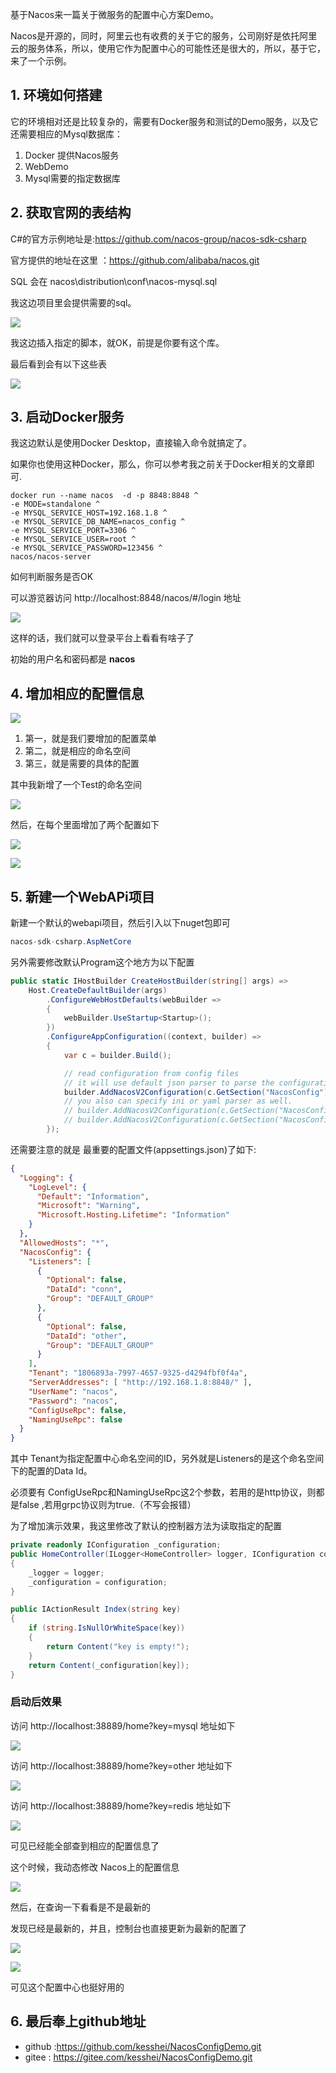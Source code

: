 基于Nacos来一篇关于微服务的配置中心方案Demo。

Nacos是开源的，同时，阿里云也有收费的关于它的服务，公司刚好是依托阿里云的服务体系，所以，使用它作为配置中心的可能性还是很大的，所以，基于它，来了一个示例。

## 1. 环境如何搭建

它的环境相对还是比较复杂的，需要有Docker服务和测试的Demo服务，以及它还需要相应的Mysql数据库：

 1. Docker 提供Nacos服务
 2. WebDemo
 3. Mysql需要的指定数据库

## 2. 获取官网的表结构
C#的官方示例地址是:https://github.com/nacos-group/nacos-sdk-csharp

官方提供的地址在这里 ：https://github.com/alibaba/nacos.git

SQL 会在 nacos\distribution\conf\nacos-mysql.sql 

我这边项目里会提供需要的sql。

![](https://lequ.co/2022/05/4601.png)

我这边插入指定的脚本，就OK，前提是你要有这个库。

最后看到会有以下这些表

![](https://lequ.co/2022/05/4602.png)


## 3. 启动Docker服务

我这边默认是使用Docker Desktop，直接输入命令就搞定了。

如果你也使用这种Docker，那么，你可以参考我之前关于Docker相关的文章即可.

```shell
docker run --name nacos  -d -p 8848:8848 ^
-e MODE=standalone ^
-e MYSQL_SERVICE_HOST=192.168.1.8 ^
-e MYSQL_SERVICE_DB_NAME=nacos_config ^
-e MYSQL_SERVICE_PORT=3306 ^
-e MYSQL_SERVICE_USER=root ^
-e MYSQL_SERVICE_PASSWORD=123456 ^
nacos/nacos-server
```

如何判断服务是否OK

可以游览器访问   http://localhost:8848/nacos/#/login 地址

![](https://lequ.co/2022/05/4603.png)

这样的话，我们就可以登录平台上看看有啥子了

初始的用户名和密码都是 **nacos**

## 4. 增加相应的配置信息

![](https://lequ.co/2022/05/4604.png)

 1. 第一，就是我们要增加的配置菜单
 2. 第二，就是相应的命名空间
 3. 第三，就是需要的具体的配置

其中我新增了一个Test的命名空间

![](https://lequ.co/2022/05/4605.png)

然后，在每个里面增加了两个配置如下

![](https://lequ.co/2022/05/4606.png)

![](https://lequ.co/2022/05/4607.png)

## 5. 新建一个WebAPi项目

新建一个默认的webapi项目，然后引入以下nuget包即可

```csharp
nacos-sdk-csharp.AspNetCore
```

另外需要修改默认Program这个地方为以下配置

```csharp
public static IHostBuilder CreateHostBuilder(string[] args) =>
    Host.CreateDefaultBuilder(args)
        .ConfigureWebHostDefaults(webBuilder =>
        {
            webBuilder.UseStartup<Startup>();
        })
        .ConfigureAppConfiguration((context, builder) =>
        {
            var c = builder.Build();

            // read configuration from config files
            // it will use default json parser to parse the configuration store in nacos server.
            builder.AddNacosV2Configuration(c.GetSection("NacosConfig"));
            // you also can specify ini or yaml parser as well.
            // builder.AddNacosV2Configuration(c.GetSection("NacosConfig"), Nacos.IniParser.IniConfigurationStringParser.Instance);
            // builder.AddNacosV2Configuration(c.GetSection("NacosConfig"), Nacos.YamlParser.YamlConfigurationStringParser.Instance);
        });
```

还需要注意的就是 最重要的配置文件(appsettings.json)了如下:

```json
{
  "Logging": {
    "LogLevel": {
      "Default": "Information",
      "Microsoft": "Warning",
      "Microsoft.Hosting.Lifetime": "Information"
    }
  },
  "AllowedHosts": "*",
  "NacosConfig": {
    "Listeners": [
      {
        "Optional": false,
        "DataId": "conn",
        "Group": "DEFAULT_GROUP"
      },
      {
        "Optional": false,
        "DataId": "other",
        "Group": "DEFAULT_GROUP"
      }
    ],
    "Tenant": "1806893a-7997-4657-9325-d4294fbf0f4a",
    "ServerAddresses": [ "http://192.168.1.8:8848/" ],
    "UserName": "nacos",
    "Password": "nacos",
    "ConfigUseRpc": false,
    "NamingUseRpc": false
  }
}
```

其中 Tenant为指定配置中心命名空间的ID，另外就是Listeners的是这个命名空间下的配置的Data Id。

必须要有 ConfigUseRpc和NamingUseRpc这2个参数，若用的是http协议，则都是false ,若用grpc协议则为true.（不写会报错）

为了增加演示效果，我这里修改了默认的控制器方法为读取指定的配置

```csharp
private readonly IConfiguration _configuration;
public HomeController(ILogger<HomeController> logger, IConfiguration configuration)
{
    _logger = logger;
    _configuration = configuration;
}

public IActionResult Index(string key)
{
    if (string.IsNullOrWhiteSpace(key))
    {
        return Content("key is empty!");
    }
    return Content(_configuration[key]);
}

```
### 启动后效果
访问 http://localhost:38889/home?key=mysql 地址如下

![](https://lequ.co/2022/05/4608.png)

访问 http://localhost:38889/home?key=other 地址如下

![](https://lequ.co/2022/05/4609.png)

访问 http://localhost:38889/home?key=redis 地址如下

![](https://lequ.co/2022/05/4610.png)

可见已经能全部查到相应的配置信息了

这个时候，我动态修改 Nacos上的配置信息

![](https://lequ.co/2022/05/4611.png)

然后，在查询一下看看是不是最新的

发现已经是最新的，并且，控制台也直接更新为最新的配置了

![](https://lequ.co/2022/05/4612.png)

![](https://lequ.co/2022/05/4613.png)

可见这个配置中心也挺好用的

## 6. 最后奉上github地址

- github :https://github.com/kesshei/NacosConfigDemo.git
- gitee : https://gitee.com/kesshei/NacosConfigDemo.git
